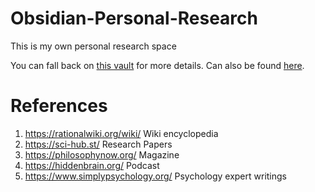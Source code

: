 # Obsidian-Personal-Research
This is my own personal research space

You can fall back on [this vault](obsidian://open?vault=_Obsidian-%20Others'%20Projects&file=ReadMe) for more details. Can also be found [here](https://github.com/abhinav4848/_Obsidian-Others-Projects). 

# References
1. https://rationalwiki.org/wiki/ Wiki encyclopedia
2. https://sci-hub.st/ Research Papers
3. https://philosophynow.org/ Magazine
4. https://hiddenbrain.org/ Podcast
5. https://www.simplypsychology.org/ Psychology expert writings
